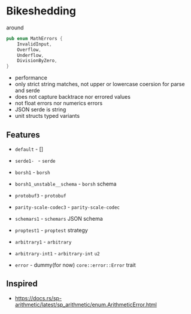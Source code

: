 # Bikeshedding

around
```rust
pub enum MathErrors {
    InvalidInput,
    Overflow,
    Underflow,
    DivisionByZero,
}
```

- performance
- only strict string matches, not upper or lowercase coersion for parse and serde
- does not capture backtrace nor errored values
- not float errors nor numerics errors
- JSON serde is string
- unit structs typed variants

## Features

- `default` - []

- `serde1- ` - `serde`

- `borsh1` - `borsh`
- `borsh1_unstable__schema` - `borsh` schema

- `protobuf3` - `protobuf` 
- `parity-scale-codec3` - `parity-scale-codec` 
- `schemars1` - `schemars` JSON schema 

- `proptest1` - `proptest` strategy
- `arbitrary1` - `arbitrary`

- `arbitrary-int1` - `arbitrary-int` `u2`

- `error` - dummy(for now) `core::error::Error` trait


## Inspired

- https://docs.rs/sp-arithmetic/latest/sp_arithmetic/enum.ArithmeticError.html
